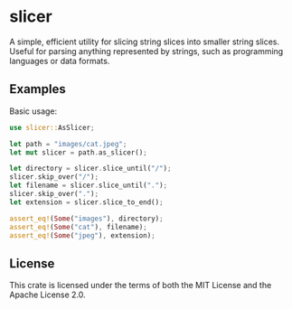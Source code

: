 # slicer

A simple, efficient utility for slicing string slices into smaller string 
slices. Useful for parsing anything represented by strings, such as
programming languages or data formats.

## Examples

Basic usage:

```rust
use slicer::AsSlicer;

let path = "images/cat.jpeg";
let mut slicer = path.as_slicer();

let directory = slicer.slice_until("/");
slicer.skip_over("/");
let filename = slicer.slice_until(".");
slicer.skip_over(".");
let extension = slicer.slice_to_end();

assert_eq!(Some("images"), directory);
assert_eq!(Some("cat"), filename);
assert_eq!(Some("jpeg"), extension);
```

## License

This crate is licensed under the terms of both the MIT License and the Apache License 2.0.